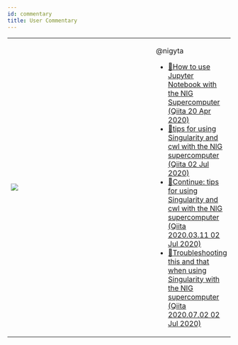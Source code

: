 ```yaml
---
id: commentary
title: User Commentary
---
```



<table>
<tr>
<td width="400">

![](/img/advanced_guides/commentary.jpeg)
</td>
<td>


  @nigyta

- [&#x1f517;<u>How to use Jupyter Notebook with the NIG Supercomputer (Qiita 20 Apr 2020)</u>](https://qiita.com/nigyta/items/6cb321735dba0a6215b2)
- [&#x1f517;<u>tips for using Singularity and cwl with the NIG supercomputer (Qiita 02 Jul 2020)</u>](https://qiita.com/nigyta/items/8de4412e590dad7bf2f8)
- [&#x1f517;<u>Continue: tips for using Singularity and cwl with the NIG supercomputer (Qiita 2020.03.11 02 Jul 2020)</u>](https://qiita.com/nigyta/items/e62e8a307918f42baed2)
- [&#x1f517;<u>Troubleshooting this and that when using Singularity with the NIG supercomputer (Qiita 2020.07.02 02 Jul 2020)</u>](https://qiita.com/nigyta/items/bf37787be6153bdbaed1)

</td>
</tr>
</table>
